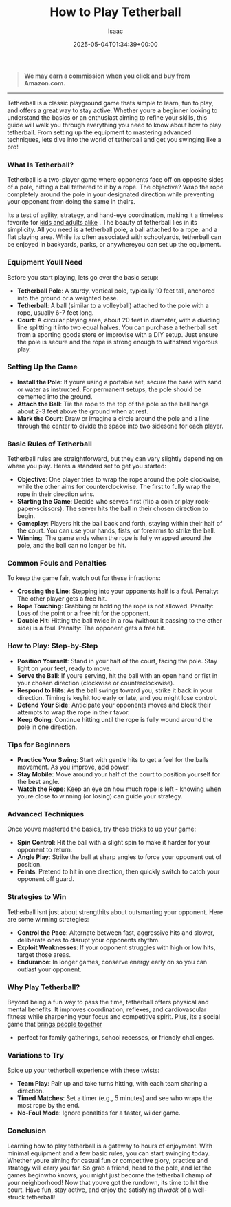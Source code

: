 ﻿---
author: Isaac
layout: post
title: How to Play Tetherball
date: '2025-05-04T01:34:39+00:00'
categories:
- Guide
- Running shoes
tags: []
slug: /how-to-play-tetherball/
lastmod: 2025-05-07T12:21:27+03:00
---
> **We may earn a commission when you click and buy from Amazon.com.**
>

---
Tetherball is a classic playground game thats simple to learn, fun to play, and offers a great way to stay active. Whether youre a beginner looking to understand the basics or an enthusiast aiming to refine your skills, this guide will walk you through everything you need to know about how to play tetherball.
From setting up the equipment to mastering advanced techniques, lets dive into the world of tetherball and get you swinging like a pro!
### What Is Tetherball?
Tetherball is a two-player game where opponents face off on opposite sides of a pole, hitting a ball tethered to it by a rope. The objective? Wrap the rope completely around the pole in your designated direction while preventing your opponent from doing the same in theirs.

Its a test of agility, strategy, and hand-eye coordination, making it a timeless favorite for
[kids and adults alike](https://pestpolicy.com/best-material-for-playground-surface/)
. The beauty of tetherball lies in its simplicity.
All you need is a tetherball pole, a ball attached to a rope, and a flat playing area. While its often associated with schoolyards, tetherball can be enjoyed in backyards, parks, or anywhereyou can set up the equipment.
### Equipment Youll Need
Before you start playing, lets go over the basic setup:
- **Tetherball Pole**: A sturdy, vertical pole, typically 10 feet tall, anchored into the ground or a weighted base.
- **Tetherball**: A ball (similar to a volleyball) attached to the pole with a rope, usually 6-7 feet long.
- **Court**: A circular playing area, about 20 feet in diameter, with a dividing line splitting it into two equal halves.
You can purchase a tetherball set from a sporting goods store or improvise with a DIY setup. Just ensure the pole is secure and the rope is strong enough to withstand vigorous play.
### Setting Up the Game
- **Install the Pole**: If youre using a portable set, secure the base with sand or water as instructed. For permanent setups, the pole should be cemented into the ground.
- **Attach the Ball**: Tie the rope to the top of the pole so the ball hangs about 2-3 feet above the ground when at rest.
- **Mark the Court**: Draw or imagine a circle around the pole and a line through the center to divide the space into two sidesone for each player.
### Basic Rules of Tetherball
Tetherball rules are straightforward, but they can vary slightly depending on where you play. Heres a standard set to get you started:
- **Objective**: One player tries to wrap the rope around the pole clockwise, while the other aims for counterclockwise. The first to fully wrap the rope in their direction wins.
- **Starting the Game**: Decide who serves first (flip a coin or play rock-paper-scissors). The server hits the ball in their chosen direction to begin.
- **Gameplay**: Players hit the ball back and forth, staying within their half of the court. You can use your hands, fists, or forearms to strike the ball.
- **Winning**: The game ends when the rope is fully wrapped around the pole, and the ball can no longer be hit.
### Common Fouls and Penalties
To keep the game fair, watch out for these infractions:
- **Crossing the Line**: Stepping into your opponents half is a foul. Penalty: The other player gets a free hit.
- **Rope Touching**: Grabbing or holding the rope is not allowed. Penalty: Loss of the point or a free hit for the opponent.
- **Double Hit**: Hitting the ball twice in a row (without it passing to the other side) is a foul. Penalty: The opponent gets a free hit.
### How to Play: Step-by-Step
- **Position Yourself**: Stand in your half of the court, facing the pole. Stay light on your feet, ready to move.
- **Serve the Ball**: If youre serving, hit the ball with an open hand or fist in your chosen direction (clockwise or counterclockwise).
- **Respond to Hits**: As the ball swings toward you, strike it back in your direction. Timing is keyhit too early or late, and you might lose control.
- **Defend Your Side**: Anticipate your opponents moves and block their attempts to wrap the rope in their favor.
- **Keep Going**: Continue hitting until the rope is fully wound around the pole in one direction.
### Tips for Beginners
- **Practice Your Swing**: Start with gentle hits to get a feel for the balls movement. As you improve, add power.
- **Stay Mobile**: Move around your half of the court to position yourself for the best angle.
- **Watch the Rope**: Keep an eye on how much rope is left - knowing when youre close to winning (or losing) can guide your strategy.
### Advanced Techniques
Once youve mastered the basics, try these tricks to up your game:
- **Spin Control**: Hit the ball with a slight spin to make it harder for your opponent to return.
- **Angle Play**: Strike the ball at sharp angles to force your opponent out of position.
- **Feints**: Pretend to hit in one direction, then quickly switch to catch your opponent off guard.
### Strategies to Win
Tetherball isnt just about strengthits about outsmarting your opponent. Here are some winning strategies:
- **Control the Pace**: Alternate between fast, aggressive hits and slower, deliberate ones to disrupt your opponents rhythm.
- **Exploit Weaknesses**: If your opponent struggles with high or low hits, target those areas.
- **Endurance**: In longer games, conserve energy early on so you can outlast your opponent.
### Why Play Tetherball?
Beyond being a fun way to pass the time, tetherball offers physical and mental benefits. It improves coordination, reflexes, and cardiovascular fitness while sharpening your focus and competitive spirit. Plus, its a social game that
[brings people together](https://pestpolicy.com/bird-friendly-backyard-ideas/)
- perfect for family gatherings, school recesses, or friendly challenges.
### Variations to Try
Spice up your tetherball experience with these twists:
- **Team Play**: Pair up and take turns hitting, with each team sharing a direction.
- **Timed Matches**: Set a timer (e.g., 5 minutes) and see who wraps the most rope by the end.
- **No-Foul Mode**: Ignore penalties for a faster, wilder game.
### Conclusion
Learning how to play tetherball is a gateway to hours of enjoyment. With minimal equipment and a few basic rules, you can start swinging today. Whether youre aiming for casual fun or competitive glory, practice and strategy will carry you far.
So grab a friend, head to the pole, and let the games beginwho knows, you might just become the tetherball champ of your neighborhood!
Now that youve got the rundown, its time to hit the court. Have fun, stay active, and enjoy the satisfying
*thwack*
of a well-struck tetherball!
